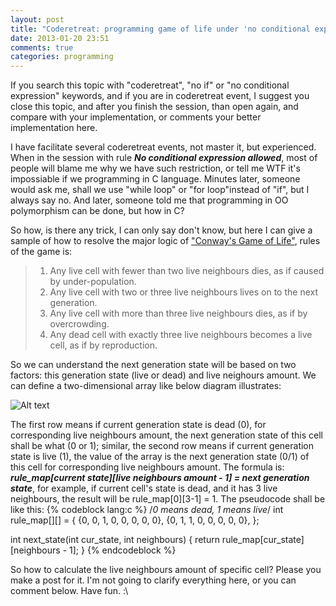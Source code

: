```yaml
---
layout: post
title: "Coderetreat: programming game of life under 'no conditional expression' restriction"
date: 2013-01-20 23:51
comments: true
categories: programming
---
```

If you search this topic with "coderetreat", "no if" or "no conditional expression" keywords, and if you are in coderetreat event, I suggest you close this topic, and after you finish the session, than open again, and compare with your implementation, or comments your better implementation here.

I have facilitate several coderetreat events, not master it, but experienced. When in the session with rule ***No conditional expression allowed***, most of people will blame me why we have such restriction, or tell me WTF it's impossiable if we programming in C language. Minutes later, someone would ask me, shall we use "while loop" or "for loop"instead of "if", but I always say no. And later, someone told me that programming in OO polymorphism can be done, but how in C?

So how, is there any trick, I can only say don't know, but here I can give a sample of how to resolve the major logic of ["Conway's Game of Life"](http://en.wikipedia.org/wiki/Conway%27s_Game_of_Life "Game of Life"), rules of the game is:
 
 > 1. Any live cell with fewer than two live neighbours dies, as if caused by under-population.
 > 2. Any live cell with two or three live neighbours lives on to the next generation.
 > 3. Any live cell with more than three live neighbours dies, as if by overcrowding.
 > 4. Any dead cell with exactly three live neighbours becomes a live cell, as if by reproduction.
 
 So we can understand the next generation state will be based on two factors: this generation state (live or dead) and live neighours amount. We can define a two-dimensional array like below diagram illustrates:
 
 ![Alt text](/images/2013-01-20/rule_map.png "Rule Map")
 
The first row means if current generation state is dead (0), for corresponding live neighbours amount, the next generation state of this cell shall be what (0 or 1); similar, the second row means if current generation state is live (1), the value of the array is the next generation state (0/1) of this cell for corresponding live neighbours amount. The formula is: _**rule_map[current state][live neighbours amount - 1] = next generation state**_, for example, if current cell's state is dead, and it has 3 live neighbours, the result will be rule_map[0][3-1] = 1. The pseudocode shall be like this:
 {% codeblock lang:c %}
 /*0 means dead, 1 means live*/
 int rule_map[][] = {
     {0, 0, 1, 0, 0, 0, 0, 0},
     {0, 1, 1, 0, 0, 0, 0, 0},
 };
 
 int next_state(int cur_state, int neighbours)
 {
     return rule_map[cur_state][neighbours - 1];
 }
 {% endcodeblock %}


So how to calculate the live neighbours amount of specific cell? Please you make a post for it. I'm not going to clarify everything here, or you can comment below. Have fun. :\
